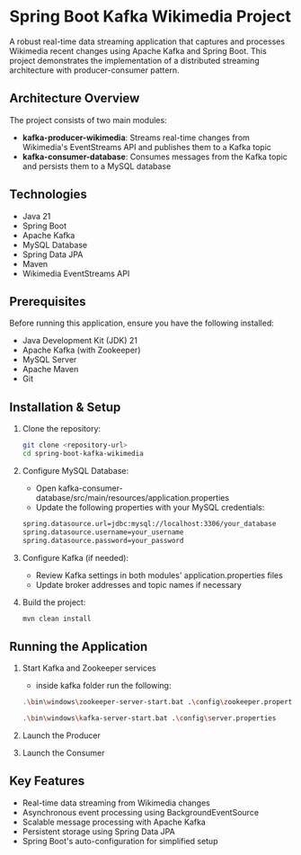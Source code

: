 # Spring Boot Kafka Wikimedia Project

A robust real-time data streaming application that captures and processes Wikimedia recent changes using Apache Kafka
and Spring Boot. This project demonstrates the implementation of a distributed streaming architecture with
producer-consumer pattern.

## Architecture Overview

The project consists of two main modules:

- **kafka-producer-wikimedia**: Streams real-time changes from Wikimedia's EventStreams API and publishes them to a
  Kafka topic
- **kafka-consumer-database**: Consumes messages from the Kafka topic and persists them to a MySQL database

## Technologies

- Java 21
- Spring Boot
- Apache Kafka
- MySQL Database
- Spring Data JPA
- Maven
- Wikimedia EventStreams API

## Prerequisites

Before running this application, ensure you have the following installed:

- Java Development Kit (JDK) 21
- Apache Kafka (with Zookeeper)
- MySQL Server
- Apache Maven
- Git

## Installation & Setup

1. Clone the repository:
   ```bash
   git clone <repository-url>
   cd spring-boot-kafka-wikimedia
   ```

2. Configure MySQL Database:
   - Open kafka-consumer-database/src/main/resources/application.properties
   - Update the following properties with your MySQL credentials:
   ```bash
   spring.datasource.url=jdbc:mysql://localhost:3306/your_database
   spring.datasource.username=your_username
   spring.datasource.password=your_password
   ```

3. Configure Kafka (if needed):
   - Review Kafka settings in both modules' application.properties files
   - Update broker addresses and topic names if necessary

4. Build the project:
   ```bash
   mvn clean install
   ```

## Running the Application

1. Start Kafka and Zookeeper services

   - inside kafka folder run the following:

   ```bash
   .\bin\windows\zookeeper-server-start.bat .\config\zookeeper.properties
   ``` 
   ```bash
   .\bin\windows\kafka-server-start.bat .\config\server.properties
   ```

2. Launch the Producer

3. Launch the Consumer

## Key Features

- Real-time data streaming from Wikimedia changes
- Asynchronous event processing using BackgroundEventSource
- Scalable message processing with Apache Kafka
- Persistent storage using Spring Data JPA
- Spring Boot's auto-configuration for simplified setup